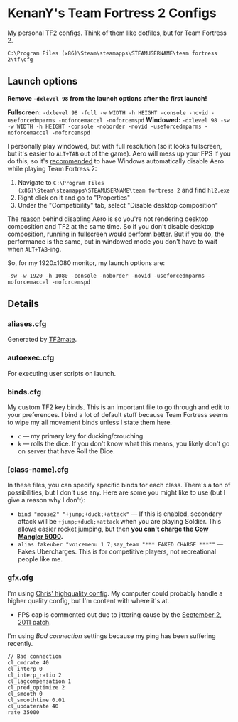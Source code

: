 # KenanY's Team Fortress 2 Configs

My personal TF2 configs. Think of them like dotfiles, but for Team Fortress 2.

`C:\Program Files (x86)\Steam\steamapps\STEAMUSERNAME\team fortress 2\tf\cfg`

## Launch options

**Remove `-dxlevel 98` from the launch options after the first launch!**

**Fullscreen:** `-dxlevel 98 -full -w WIDTH -h HEIGHT -console -novid -useforcedmparms -noforcemaccel -noforcemspd`
**Windowed:**   `-dxlevel 98 -sw -w WIDTH -h HEIGHT -console -noborder -novid -useforcedmparms -noforcemaccel -noforcemspd`

I personally play windowed, but with full resolution (so it looks fullscreen, but it's easier to `ALT+TAB` out of the game). Aero will mess up your FPS if you do this, so it's [recommended][1] to have Windows automatically disable Aero while playing Team Fortress 2:

  1. Navigate to `C:\Program Files (x86)\Steam\steamapps\STEAMUSERNAME\team fortress 2` and find `hl2.exe`
  2. Right click on it and go to "Properties"
  3. Under the "Compatibility" tab, select "Disable desktop composition"

The [reason][2] behind disabling Aero is so you're not rendering desktop composition and TF2 at the same time. So if you don't disable desktop composition, running in fullscreen would perform better. But if you do, the performance is the same, but in windowed mode you don't have to wait when `ALT+TAB`-ing.

So, for my 1920x1080 monitor, my launch options are:

`-sw -w 1920 -h 1080 -console -noborder -novid -useforcedmparms -noforcemaccel -noforcemspd`

## Details

### aliases.cfg

Generated by [TF2mate].

### autoexec.cfg

For executing user scripts on launch.

### binds.cfg

My custom TF2 key binds. This is an important file to go through and edit to your preferences. I bind a lot of default stuff because Team Fortress seems to wipe my all movement binds unless I state them here.

  - `c` — my primary key for ducking/crouching.
  - `k` — rolls the dice. If you don't know what this means, you likely don't go on server that have Roll the Dice.

### [class-name].cfg

In these files, you can specify specific binds for each class. There's a ton of possibilities, but I don't use any. Here are some you might like to use (but I give a reason why I don't):

  - `bind "mouse2" "+jump;+duck;+attack"` — If this is enabled, secondary attack will be `+jump;+duck;+attack` when you are playing Soldier. This allows easier rocket jumping, but then **you can't charge the [Cow Mangler 5000].**
  - `alias fakeuber "voicemenu 1 7;say_team "*** FAKED CHARGE ***""` — Fakes Ubercharges. This is for competitive players, not recreational people like me.

### gfx.cfg

I'm using [Chris' highquality config][highquality]. My computer could probably handle a higher quality config, but I'm content with where it's at.

  - FPS cap is commented out due to jittering cause by the [September 2, 2011 patch][20120902].

I'm using _Bad connection_ settings because my ping has been suffering recently.

```
// Bad connection
cl_cmdrate 40
cl_interp 0
cl_interp_ratio 2
cl_lagcompensation 1
cl_pred_optimize 2
cl_smooth 0
cl_smoothtime 0.01
cl_updaterate 40
rate 35000
```


   [1]: http://www.reddit.com/r/tf2/comments/jzya2/windowed_noborder_and_auto_off_aero_tf2_bliss/
   [2]: http://www.reddit.com/r/tf2/comments/jzya2/windowed_noborder_and_auto_off_aero_tf2_bliss/c2ghtzh
   [20120902]: http://wiki.teamfortress.com/wiki/September_2,_2011_Patch
   [Cow Mangler 5000]: http://wiki.teamfortress.com/wiki/Cow_Mangler_5000
   [highquality]: https://github.com/cdown/tf2configs/blob/d56c3754210d9983876f364382d118b7bca93336/highquality
   [TF2mate]: http://clugu.com/tf2mate/